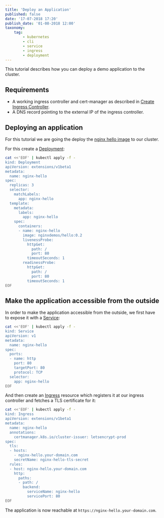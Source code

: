 ```yaml
---
title: 'Deploy an Application'
published: false
date: '17-07-2018 17:20'
publish_date: '01-08-2018 12:00'
taxonomy:
    tag:
        - kubernetes
        - cli
        - service
        - ingress
        - deployment
---
```


This tutorial describes how you can deploy a demo application to the cluster.

## Requirements

* A working ingress controller and cert-manager as described in [Create Ingress Controller](create-ingress-controller.md).
* A DNS record pointing to the external IP of the ingress controller.

## Deploying an application

For this tutorial we are going the deploy the [nginx hello image](https://hub.docker.com/r/nginxdemos/hello/) to our cluster.

For this create a [Deployment](https://kubernetes.io/docs/concepts/workloads/controllers/deployment/):

```bash
cat <<'EOF' | kubectl apply -f -
kind: Deployment
apiVersion: extensions/v1beta1
metadata:
  name: nginx-hello
spec:
  replicas: 3
  selector:
    matchLabels:
      app: nginx-hello
  template:
    metadata:
      labels:
        app: nginx-hello
    spec:
      containers:
      - name: nginx-hello
        image: nginxdemos/hello:0.2
        livenessProbe:
          httpGet:
            path: /
            port: 80
          timeoutSeconds: 1
        readinessProbe:
          httpGet:
            path: /
            port: 80
          timeoutSeconds: 1
EOF
```

## Make the application accessible from the outside

In order to make the application accessible from the outside, we first have to expose it with a [Service](https://kubernetes.io/docs/concepts/services-networking/service/):

```bash
cat <<'EOF' | kubectl apply -f -
kind: Service
apiVersion: v1
metadata:
  name: nginx-hello
spec:
  ports:
  - name: http
    port: 80
    targetPort: 80
    protocol: TCP
  selector:
    app: nginx-hello
EOF
```

And then create an [Ingress](https://kubernetes.io/docs/concepts/services-networking/ingress/) resource which registers it at our ingress controller and fetches a TLS certificate for it:

```bash
cat <<'EOF' | kubectl apply -f -
kind: Ingress
apiVersion: extensions/v1beta1
metadata:
  name: nginx-hello
  annotations:
    certmanager.k8s.io/cluster-issuer: letsencrypt-prod
spec:
  tls:
  - hosts:
    - nginx-hello.your-domain.com
    secretName: nginx-hello-tls-secret
  rules:
  - host: nginx-hello.your-domain.com
    http:
      paths:
      - path: /
        backend:
          serviceName: nginx-hello
          servicePort: 80
EOF
```

The application is now reachable at ```https://nginx-hello.your-domain.com```.
